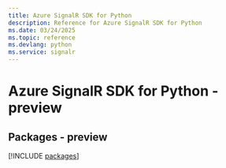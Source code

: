 ```yaml
---
title: Azure SignalR SDK for Python
description: Reference for Azure SignalR SDK for Python
ms.date: 03/24/2025
ms.topic: reference
ms.devlang: python
ms.service: signalr
---
```

# Azure SignalR SDK for Python - preview
## Packages - preview
[!INCLUDE [packages](signalr-index.md)]